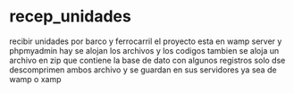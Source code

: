 # recep_unidades
recibir unidades por barco y ferrocarril
el proyecto esta en wamp server y phpmyadmin
hay se alojan los archivos y los codigos 
tambien se aloja un archivo en zip que contiene la base de dato con algunos registros
solo dse descomprimen ambos archivo y se guardan en sus servidores ya sea de wamp o xamp
